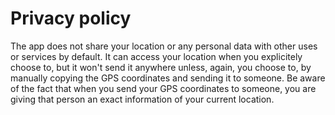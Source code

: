 # Privacy policy

The app does not share your location or any personal data with other uses or services by default. It can access your location when you explicitely choose to, but it won't send it anywhere unless, again, you choose to, by manually copying the GPS coordinates and sending it to someone. Be aware of the fact that when you send your GPS coordinates to someone, you are giving that person an exact information of your current location.